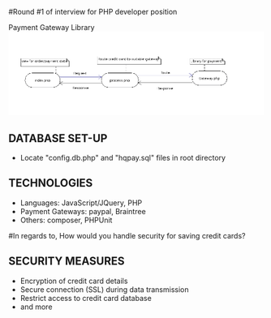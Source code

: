 #Round #1 of interview for PHP developer position




Payment Gateway Library
![Alt text](/assets/img/flow.png?raw=true "Transaction Flow")


DATABASE SET-UP
---------------

 - Locate "config.db.php" and "hqpay.sql" files in root directory
 

TECHNOLOGIES
------------
 
 - Languages: JavaScript/JQuery, PHP
 - Payment Gateways: paypal, Braintree
 - Others: composer, PHPUnit
 
 
 

#In regards to, How would you handle security for saving credit cards?


SECURITY MEASURES
-----------------

 - Encryption of credit card details
 - Secure connection (SSL) during data transmission
 - Restrict access to credit card database
 - and more

